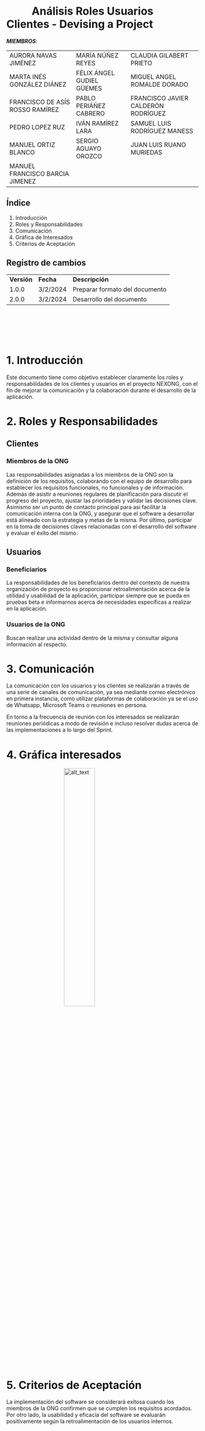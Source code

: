 # &nbsp;&nbsp;&nbsp;&nbsp;&nbsp;&nbsp;&nbsp;&nbsp;&nbsp; Análisis Roles Usuarios Clientes - Devising a Project


***MIEMBROS***:

<table>
  <tr>
    <td>AURORA NAVAS JIMÉNEZ</td>
    <td>MARÍA NÚÑEZ REYES</td>
    <td>CLAUDIA GILABERT PRIETO</td>
  </tr>
  <tr>
    <td>MARTA INÉS GONZÁLEZ DIÁNEZ</td>
    <td>FÉLIX ÁNGEL GUDIEL GÜEMES</td>
    <td>MIGUEL ANGEL ROMALDE DORADO</td>
  </tr>
  <tr>
    <td>FRANCISCO DE ASÍS ROSSO RAMÍREZ</td>
    <td>PABLO PERIÁÑEZ CABRERO</td>
    <td>FRANCISCO JAVIER CALDERÓN RODRÍGUEZ</td>
  </tr>
  <tr>
    <td>PEDRO LOPEZ RUZ</td>
    <td>IVÁN RAMÍREZ LARA</td>
    <td>SAMUEL LUIS RODRÍGUEZ MANESS</td>
  </tr>
  <tr>
    <td>MANUEL ORTIZ BLANCO</td>
    <td>SERGIO AGUAYO OROZCO</td>
    <td>JUAN LUIS RUANO MURIEDAS</td>
  </tr>
  <tr>
    <td>MANUEL FRANCISCO BARCIA JIMENEZ</td>
    <td></td>
    <td></td>
  </tr>
</table>


## Índice

1. Introducción
2. Roles y Responsabilidades
3. Comunicación
4. Gráfica de Interesados
5. Criterios de Aceptación


## Registro de cambios

<table>
  <tr>
   <td><strong>Versión</strong>
   </td>
   <td><strong>Fecha</strong>
   </td>
   <td><strong>Descripción</strong>
   </td>
  </tr>
  <tr>
   <td>1.0.0</td>
   <td>3/2/2024</td>
   <td>Preparar formato del documento</td>
  </tr>
  <tr>
   <td>2.0.0</td>
   <td>3/2/2024</td>
   <td>Desarrollo del documento</td>
  </tr>
</table>


<br/>

# 

<br/>


# 1. Introducción
Este documento tiene como objetivo establecer claramente los roles y responsabilidades de los clientes y usuarios en el proyecto NEXONG, con el fin de mejorar la comunicación y la colaboración durante el desarrollo de la aplicación.


# 2. Roles y Responsabilidades

## Clientes

### Miembros de la ONG
Las responsabilidades asignadas a los miembros de la ONG son la definición de los requisitos, colaborando con el equipo de desarrollo para establecer los requisitos funcionales, no funcionales y de información. Además de asistir a reuniones regulares de planificación para discutir el progreso del proyecto, ajustar las prioridades y validar las decisiones clave. Asimismo ser un punto de contacto principal para así facilitar la comunicación interna con la ONG, y asegurar que el software a desarrollar está alineado con la estrategia y metas de la misma. Por último, participar en la toma de decisiones claves relacionadas con el desarrollo del software y evaluar el éxito del mismo.

## Usuarios

### Beneficiarios
La responsabilidades de los beneficiarios dentro del contexto de nuestra organización de proyecto es proporcionar retroalimentación acerca de la utilidad y usabilidad de la aplicación, participar siempre que se pueda en pruebas beta e informarnos acerca de necesidades específicas a realizar en la aplicación.

### Usuarios de la ONG
Buscan realizar una actividad dentro de la misma y consultar alguna información al respecto.


# 3. Comunicación 
La comunicación con los usuarios y los clientes se realizarán a través de una serie de canales de comunicación, ya sea mediante correo electrónico en primera instancia, como utilizar plataformas de colaboración ya se el uso de Whatsapp, Microsoft Teams o reuniones en persona.

En torno a la frecuencia de reunión con los interesados se realizarán reuniones periódicas a modo de revisión e incluso resolver dudas acerca de las implementaciones a lo largo del Sprint.

# 4. Gráfica interesados

<img src="images/grafica-interesados.png" alt="alt_text" style="width: 40%; display: block; margin: 0 auto;" />

# 5. Criterios de Aceptación
La implementación del software se considerará exitosa cuando los miembros de la ONG confirmen que se cumplen los requisitos acordados. Por otro lado, la usabilidad y eficacia del software se evaluarán positivamente según la retroalimentación de los usuarios internos.
